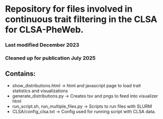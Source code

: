 # Repository for files involved in continuous trait filtering in the CLSA for CLSA-PheWeb.
### Last modified December 2023
### Cleaned up for publication July 2025

## Contains: 
- show_distributions.html -> html and javascript page to load trait statistics and visualizations
- generate_distributions.py -> Creates tsv and pngs to feed into visualizer html
- run_script.sh, run_multiple_files.py -> Scripts to run files with SLURM
- CLSA/config_clsa.txt -> Config used for running script with CLSA data.
